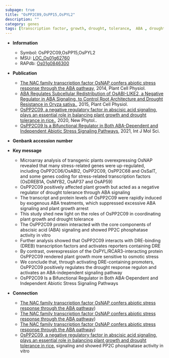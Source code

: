 ```yaml
---
subpage: true
title: "OsPP2C09,OsPP15,OsPYL2"
description: ""
category: genes
tags: [transcription factor, growth, drought, tolerance,  ABA , drought tolerance, plant growth, abscisic acid, ABA, phosphatase, abiotic stress, stress, biotic stress, osmotic stress]
---
```


* **Information**  
    + Symbol: OsPP2C09,OsPP15,OsPYL2  
    + MSU: [LOC_Os01g62760](http://rice.plantbiology.msu.edu/cgi-bin/ORF_infopage.cgi?orf=LOC_Os01g62760)  
    + RAPdb: [Os01g0846300](http://rapdb.dna.affrc.go.jp/viewer/gbrowse_details/irgsp1?name=Os01g0846300)  

* **Publication**  
    + [The NAC family transcription factor OsNAP confers abiotic stress response through the ABA pathway](http://www.ncbi.nlm.nih.gov/pubmed?term=The+NAC+family+transcription+factor+OsNAP+confers+abiotic+stress+response+through+the+ABA+pathway%5BTitle%5D), 2014, Plant Cell Physiol.
    + [ABA Regulates Subcellular Redistribution of OsABI-LIKE2, a Negative Regulator in ABA Signaling, to Control Root Architecture and Drought Resistance in Oryza sativa.](http://www.ncbi.nlm.nih.gov/pubmed?term=ABA+Regulates+Subcellular+Redistribution+of+OsABI-LIKE2,+a+Negative+Regulator+in+ABA+Signaling,+to+Control+Root+Architecture+and+Drought+Resistance+in+Oryza+sativa.%5BTitle%5D), 2015, Plant Cell Physiol.
    + [OsPP2C09, a negative regulatory factor in abscisic acid signaling, plays an essential role in balancing plant growth and drought tolerance in rice.](http://www.ncbi.nlm.nih.gov/pubmed?term=OsPP2C09,+a+negative+regulatory+factor+in+abscisic+acid+signaling,+plays+an+essential+role+in+balancing+plant+growth+and+drought+tolerance+in+rice.%5BTitle%5D), 2020, New Phytol..
    + [OsPP2C09 Is a Bifunctional Regulator in Both ABA-Dependent and Independent Abiotic Stress Signaling Pathways](http://www.ncbi.nlm.nih.gov/pubmed?term=OsPP2C09+Is+a+Bifunctional+Regulator+in+Both+ABA-Dependent+and+Independent+Abiotic+Stress+Signaling+Pathways%5BTitle%5D), 2021, Int J Mol Sci.

* **Genbank accession number**  

* **Key message**  
    + Microarray analysis of transgenic plants overexpressing OsNAP revealed that many stress-related genes were up-regulated, including OsPP2C06/OsABI2, OsPP2C09, OsPP2C68 and OsSalT, and some genes coding for stress-related transcription factors (OsDREB1A, OsMYB2, OsAP37 and OsAP59)
    + OsPP2C09 positively affected plant growth but acted as a negative regulator of drought tolerance through ABA signaling
    + The transcript and protein levels of OsPP2C09 were rapidly induced by exogenous ABA treatments, which suppressed excessive ABA signaling and plant growth arrest
    + This study shed new light on the roles of OsPP2C09 in coordinating plant growth and drought tolerance
    + The OsPP2C09 protein interacted with the core components of abscisic acid (ABA) signaling and showed PP2C phosphatase activity in vitro
    + Further analysis showed that OsPP2C09 interacts with DRE-binding (DREB) transcription factors and activates reporters containing DRE
    + By contrast, overexpression of the OsPYL/RCAR3-interacting protein OsPP2C09 rendered plant growth more sensitive to osmotic stress
    + We conclude that, through activating DRE-containing promoters, OsPP2C09 positively regulates the drought response regulon and activates an ABA-independent signaling pathway
    + OsPP2C09 Is a Bifunctional Regulator in Both ABA-Dependent and Independent Abiotic Stress Signaling Pathways

* **Connection**  
    + [The NAC family transcription factor OsNAP confers abiotic stress response through the ABA pathway](OsDREB1A,+OsMYB2,+OsAP37+and+OsAP59))
    + [The NAC family transcription factor OsNAP confers abiotic stress response through the ABA pathway](OsDREB1A,+OsMYB2,+OsAP37+and+OsAP59))
    + [The NAC family transcription factor OsNAP confers abiotic stress response through the ABA pathway](OsDREB1A,+OsMYB2,+OsAP37+and+OsAP59))
    + [OsPP2C09, a negative regulatory factor in abscisic acid signaling, plays an essential role in balancing plant growth and drought tolerance in rice.](ABA) signaling and showed PP2C phosphatase activity in vitro



